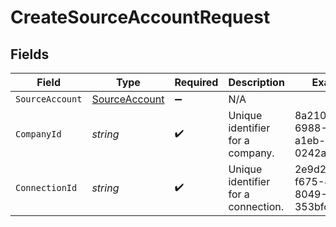 # CreateSourceAccountRequest


## Fields

| Field                                                 | Type                                                  | Required                                              | Description                                           | Example                                               |
| ----------------------------------------------------- | ----------------------------------------------------- | ----------------------------------------------------- | ----------------------------------------------------- | ----------------------------------------------------- |
| `SourceAccount`                                       | [SourceAccount](../../models/shared/SourceAccount.md) | :heavy_minus_sign:                                    | N/A                                                   |                                                       |
| `CompanyId`                                           | *string*                                              | :heavy_check_mark:                                    | Unique identifier for a company.                      | 8a210b68-6988-11ed-a1eb-0242ac120002                  |
| `ConnectionId`                                        | *string*                                              | :heavy_check_mark:                                    | Unique identifier for a connection.                   | 2e9d2c44-f675-40ba-8049-353bfcb5e171                  |